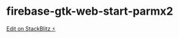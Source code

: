 # firebase-gtk-web-start-parmx2

[Edit on StackBlitz ⚡️](https://stackblitz.com/edit/firebase-gtk-web-start-parmx2)